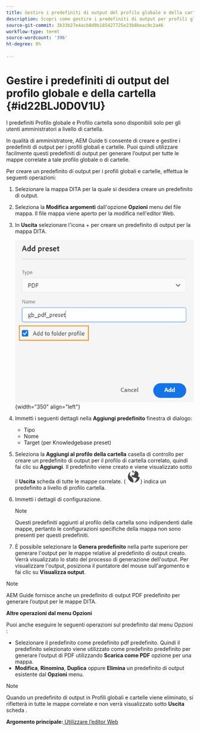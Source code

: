 ```yaml
---
title: Gestire i predefiniti di output del profilo globale e della cartella
description: Scopri come gestire i predefiniti di output per profili globali e cartelle
source-git-commit: 3b33b27e4acb8d0b185427725e23b8beac0c2a46
workflow-type: tm+mt
source-wordcount: '396'
ht-degree: 0%

---
```



# Gestire i predefiniti di output del profilo globale e della cartella {#id22BLJ0D0V1U}

I predefiniti Profilo globale e Profilo cartella sono disponibili solo per gli utenti amministratori a livello di cartella.

In qualità di amministratore, AEM Guide ti consente di creare e gestire i predefiniti di output per i profili globali e cartelle. Puoi quindi utilizzare facilmente questi predefiniti di output per generare l’output per tutte le mappe correlate a tale profilo globale o di cartelle.

Per creare un predefinito di output per i profili globali e cartelle, effettua le seguenti operazioni:

1. Selezionare la mappa DITA per la quale si desidera creare un predefinito di output.
1. Seleziona la **Modifica argomenti** dall&#39;opzione **Opzioni** menu del file mappa. Il file mappa viene aperto per la modifica nell&#39;editor Web.
1. In **Uscita** selezionare l&#39;icona + per creare un predefinito di output per la mappa DITA.

   ![](images/add-global-output-preset.png){width="350" align="left"}

1. Immetti i seguenti dettagli nella **Aggiungi predefinito** finestra di dialogo:
   - Tipo
   - Nome
   - Target \(per Knowledgebase preset\)
1. Seleziona la **Aggiungi al profilo della cartella** casella di controllo per creare un predefinito di output per il profilo di cartella correlato, quindi fai clic su **Aggiungi**. Il predefinito viene creato e viene visualizzato sotto il **Uscita** scheda di tutte le mappe correlate. \( ![](images/global-preset-icon.svg)\) indica un predefinito a livello di profilo cartella.
1. Immetti i dettagli di configurazione.

   >[!NOTE]
   >
   > Questi predefiniti aggiunti al profilo della cartella sono indipendenti dalle mappe, pertanto le configurazioni specifiche della mappa non sono presenti per questi predefiniti.

1. È possibile selezionare la **Genera predefinito** nella parte superiore per generare l&#39;output per le mappe relative al predefinito di output creato. Verrà visualizzato lo stato del processo di generazione dell&#39;output. Per visualizzare l&#39;output, posiziona il puntatore del mouse sull&#39;argomento e fai clic su **Visualizza output**.

>[!NOTE]
>
> AEM Guide fornisce anche un predefinito di output PDF predefinito per generare l’output per le mappe DITA.

**Altre operazioni dal menu Opzioni**

Puoi anche eseguire le seguenti operazioni sul predefinito dal menu Opzioni :

- Selezionare il predefinito come predefinito pdf predefinito. Quindi il predefinito selezionato viene utilizzato come predefinito predefinito per generare l’output di PDF utilizzando **Scarica come PDF** opzione per una mappa.
- **Modifica**, **Rinomina**, **Duplica** oppure **Elimina** un predefinito di output esistente dal **Opzioni** menu.

>[!NOTE]
>
> Quando un predefinito di output in Profili globali e cartelle viene eliminato, si rifletterà in tutte le mappe correlate e non verrà visualizzato sotto **Uscita** scheda .

**Argomento principale:**[ Utilizzare l’editor Web](web-editor.md)

